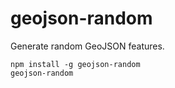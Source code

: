 # geojson-random

Generate random GeoJSON features.

    npm install -g geojson-random
    geojson-random
